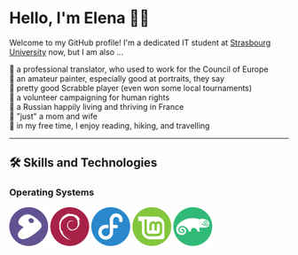 # Hello, I'm Elena 👨‍💻

Welcome to my GitHub profile! I'm a dedicated IT student at [Strasbourg University](https://iutrs.unistra.fr/english) now, but I am also ...

🌱 a professional translator, who used to work for the Council of Europe  
🌱 an amateur painter, especially good at portraits, they say  
🌱 pretty good Scrabble player (even won some local tournaments)  
🌱 a volunteer campaigning for human rights  
🌱 a Russian happily living and thriving in France  
🌱 "just" a mom and wife  
🌱 in my free time, I enjoy reading, hiking, and travelling  
  
---

## 🛠 Skills and Technologies

<!--
### Programming Languages

<div>
  <a href="https://en.wikipedia.org/wiki/C_(programming_language)" target="_blank" style="display: inline-block; ">
    <img src="https://img.icons8.com/color/70/000000/c-programming.png" alt="C" width="70" height="70" />
  </a>
  <a href="https://docs.microsoft.com/en-us/dotnet/csharp/" target="_blank" style="display: inline-block; ">
    <img src="https://img.icons8.com/color/70/000000/c-sharp-logo.png" alt="C#" width="70" height="70" />
  </a>
  <a href="https://www.oracle.com/java/" target="_blank" style="display: inline-block;  ">
    <img src="https://img.icons8.com/color/70/000000/java-coffee-cup-logo.png" alt="Java" width="70" height="70" />
  </a>
  <a href="https://www.mysql.com/" target="_blank" style="display: inline-block; ">
    <img src="https://raw.githubusercontent.com/github/explore/master/topics/sql/sql.png" alt="SQL" width="70" height="70" />
  </a>
  <a href="https://www.python.org/" target="_blank" style="display: inline-block;">
    <img src="https://upload.wikimedia.org/wikipedia/commons/c/c3/Python-logo-notext.svg" alt="Python" width="70" height="70" />
  </a>
  <a href="https://developer.mozilla.org/en-US/docs/Web/JavaScript" target="_blank" style="display: inline-block; ">
    <img src="https://upload.wikimedia.org/wikipedia/commons/6/6a/JavaScript-logo.png" alt="JavaScript" width="70" height="70" />
  </a>
  <a href="https://www.php.net/" target="_blank" style="display: inline-block; ">
    <img src="https://upload.wikimedia.org/wikipedia/commons/2/27/PHP-logo.svg" alt="PHP" width="70" height="70" />
  </a>
</div> -->

### Operating Systems

<div>
  <a href="https://www.gentoo.org/" target="_blank" style="display: inline-block; ">
    <img src="pic/gentoo.png" alt="Gentoo" width=70" height="70"/>
  </a>
  <a href="https://www.debian.org/" target="_blank" style="display: inline-block;">
    <img src="pic/debian.png" alt="Debian" width="70" height="70" />
  </a>
  <a href="https://getfedora.org/" target="_blank" style="display: inline-block; ">
    <img src="pic/fedora.png" alt="Fedora" width="70" height="70" />
  </a>
  <a href="https://linuxmint.com/" target="_blank" style="display: inline-block;">
    <img src="pic/mint.png" alt="Linux Mint" width=70" height="70" />
  </a>
  <a href="https://www.opensuse.org/" target="_blank" style="display: inline-block;">
    <img src="pic/suse.png" alt="OpenSUSE" width="70" height="70" />
  </a>
</div> 

<!--
### Tools

<div>
  <a href="https://git-scm.com/" target="_blank" style="display: inline-block; ">
    <img src="https://img.icons8.com/color/70/000000/git.png" alt="Git" width="70" height="70" />
  </a>
  <a href="https://www.vim.org/" target="_blank" style="display: inline-block; ">
    <img src="https://upload.wikimedia.org/wikipedia/commons/9/9f/Vimlogo.svg" alt="Vim" width="70" height="70" />
  </a>
  <a href="https://www.geany.org/" target="_blank" style="display: inline-block; ">
    <img src="https://upload.wikimedia.org/wikipedia/commons/a/a0/Geany_logo.svg" alt="Geany" width="70" height="70" />
  </a>
  <a href="https://www.jetbrains.com/idea/" target="_blank" style="display: inline-block; ">
    <img src="https://img.icons8.com/color/70/000000/intellij-idea.png" alt="IntelliJ" width="70" height="70" />
  </a>
</div>

---

## 📝 Projects

### [Project 1 Name](https://github.com/yourusername/project1)
- **Description:** A brief overview of what the project does.
- **Technologies Used:** Python, Flask, SQL
- **Achievements:** What you learned, or milestones you achieved.

### [Project 2 Name](https://github.com/yourusername/project2)
- **Description:** A brief overview of what the project does.
- **Technologies Used:** React, Node.js
- **Achievements:** Key features or personal highlights from this project. 

---

## 📈 GitHub Stats

<p align="center">
  <img width="400px" src="https://github-readme-stats.vercel.app/api?username=yourusername&show_icons=true&theme=tokyonight&count_private=true" alt="GitHub Stats" />
  <img width="400px" src="https://github-readme-stats.vercel.app/api/top-langs/?username=yourusername&layout=compact&theme=tokyonight" alt="Top Languages" />
</p -->

